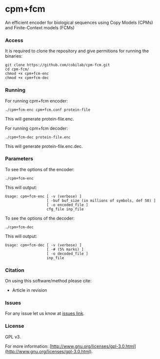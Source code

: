 # cpm+fcm

An efficient encoder for biological sequences using Copy Models (CPMs) and Finite-Context models (FCMs)

### Access ###

It is required to clone the repository and give permitions for running the binaries:
```
git clone https://github.com/cobilab/cpm-fcm.git
cd cpm-fcm/
chmod +x cpm+fcm-enc
chmod +x cpm+fcm-dec
```

### Running ###

For running cpm+fcm encoder:
```
./cpm+fcm-enc cpm+fcm.conf protein-file
```
This will generate protein-file.enc.

For running cpm+fcm decoder:
```
./cpm+fcm-dec protein-file.enc
```

This will generate protein-file.enc.dec.

### Parameters ###

To see the options of the encoder:
```
./cpm+fcm-enc
```

This will output:
```
Usage: cpm+fcm-enc [ -v (verbose) ]
                   [ -buf buf_size (in millions of symbols, def 50) ]
                   [ -o encoded_file ]
                   cfg_file inp_file
```

To see the options of the decoder:
```
./cpm+fcm-dec
```

This will output:
```
Usage: cpm+fcm-dec [ -v (verbose) ]
                   [ -# (5% marks) ]
                   [ -o decoded_file ]
                   inp_file
```

### Citation ###

On using this software/method please cite:

* Article in revision

### Issues ###

For any issue let us know at [issues link](https://github.com/cobilab/cpm-fcm/issues).

### License ###

GPL v3.

For more information:
[http://www.gnu.org/licenses/gpl-3.0.html](http://www.gnu.org/licenses/gpl-3.0.html).
